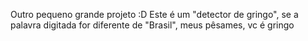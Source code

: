 Outro pequeno grande projeto :D
Este é um "detector de gringo", se a palavra digitada for diferente de "Brasil", meus pêsames, vc é gringo